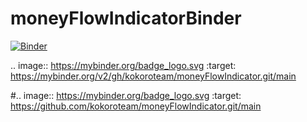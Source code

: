 # moneyFlowIndicatorBinder

[![Binder](https://mybinder.org/badge_logo.svg)](https://mybinder.org/v2/gh/kokoroteam/moneyFlowIndicator.git/main?urlpath=%2Fapps%2FcmfBuySellIndicatorBinder.ipynb)

.. image:: https://mybinder.org/badge_logo.svg :target: https://mybinder.org/v2/gh/kokoroteam/moneyFlowIndicator.git/main

#.. image:: https://mybinder.org/badge_logo.svg :target: https://github.com/kokoroteam/moneyFlowIndicator.git/main

